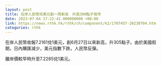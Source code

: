 ```yaml
---
layout: post
title: 在岸人民幣兌美元創一周新高　升逾300點子收市　
date: 2023-07-04 17:22:41.000000000 +08:00
link: https://news.rthk.hk/rthk/ch/component/k2/1707457-20230704.htm
categories: rthk
---
```


在岸人民幣收報7.2161兌1美元，創6月27日以來新高，升305點子。由於美國假期，日內購匯減少，美元指數下跌，人民幣反彈。

離岸價較早時升至7.2285兌1美元。
